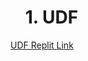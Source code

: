 <!DOCTYPE html>
<html lang="en">
<head>
    <meta charset="UTF-8">
    <meta name="viewport" content="width=device-width, initial-scale=1.0">
</head>
<body>
    <ul>
        <h1>1. UDF</h1>
    </ul>
    <a href="https://replit.com/@SujalJagdev/JS-Work05UDFPROJECT#Q_1.js">UDF Replit Link</a>
</body>
</html>
